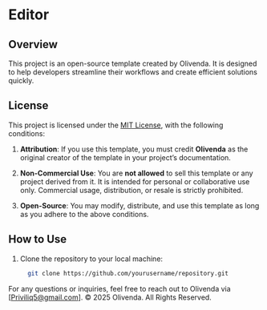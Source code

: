# Editor

## Overview
This project is an open-source template created by Olivenda. It is designed to help developers streamline their workflows and create efficient solutions quickly. 

## License

This project is licensed under the [MIT License](LICENSE), with the following conditions:

1. **Attribution**: If you use this template, you must credit **Olivenda** as the original creator of the template in your project’s documentation.
   
2. **Non-Commercial Use**: You are **not allowed** to sell this template or any project derived from it. It is intended for personal or collaborative use only. Commercial usage, distribution, or resale is strictly prohibited.

3. **Open-Source**: You may modify, distribute, and use this template as long as you adhere to the above conditions.

## How to Use

1. Clone the repository to your local machine:

   ```bash
     git clone https://github.com/yourusername/repository.git

   
For any questions or inquiries, feel free to reach out to Olivenda via [Priviliq5@gmail.com].
© 2025 Olivenda. All Rights Reserved.
